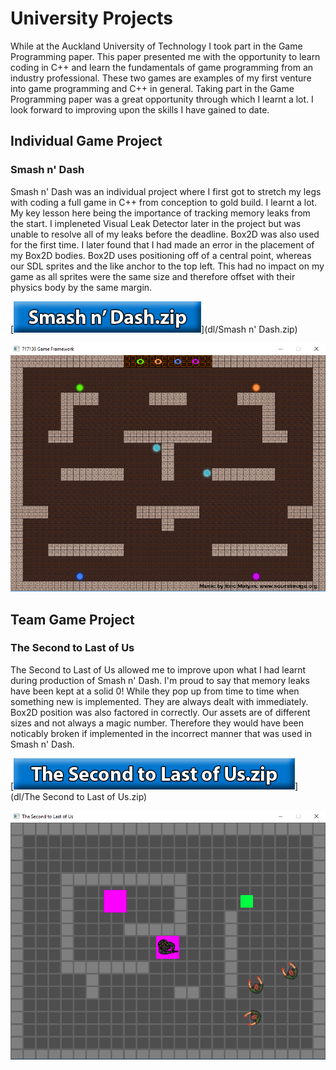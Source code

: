 # University Projects
While at the Auckland University of Technology I took part in the Game Programming paper.
This paper presented me with the opportunity to learn coding in C++ and learn the fundamentals of game programming from an industry professional.
These two games are examples of my first venture into game programming and C++ in general.
Taking part in the Game Programming paper was a great opportunity through which I learnt a lot. I look forward to improving upon the skills I have gained to date.

## Individual Game Project
### Smash n' Dash
Smash n' Dash was an individual project where I first got to stretch my legs with coding a full game in C++ from conception to gold build.
I learnt a lot. My key lesson here being the importance of tracking memory leaks from the start. I impleneted Visual Leak Detector later in the project but was unable to resolve all of my leaks before the deadline.
Box2D was also used for the first time. I later found that I had made an error in the placement of my Box2D bodies. Box2D uses positioning off of a central point, whereas our SDL sprites and the like anchor to the top left.
This had no impact on my game as all sprites were the same size and therefore offset with their physics body by the same margin.

[![Download](img/Download_Button_SnD.png)](dl/Smash n' Dash.zip)

![Screenshot](img/SmashN'Dash.png)

## Team Game Project
### The Second to Last of Us
The Second to Last of Us allowed me to improve upon what I had learnt during production of Smash n' Dash. I'm proud to say that memory leaks have been kept at a solid 0! While they pop up from time to time when something new is implemented. They are always dealt with immediately.
Box2D position was also factored in correctly. Our assets are of different sizes and not always a magic number. Therefore they would have been noticably broken if implemented in the incorrect manner that was used in Smash n' Dash.

[![Download](img/Download_Button_TStLoU.png)](dl/The Second to Last of Us.zip)

![Screenshot](img/TheSecondToLastOfUs.png)
